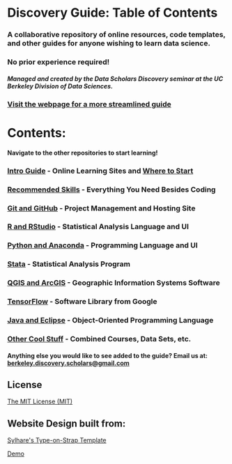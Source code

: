 # Discovery Guide: Table of Contents

### A collaborative repository of online resources, code templates, and other guides for anyone wishing to learn data science. 
### No prior experience required!
 
##### Managed and created by the Data Scholars Discovery seminar at the UC Berkeley Division of Data Sciences.

### [Visit the webpage for a more streamlined guide](https://data-scholars-discovery.github.io/)

# Contents:
#### Navigate to the other repositories to start learning!
### [Intro Guide](https://github.com/Data-Scholars-Discovery-Guide/Intro_Guide) - Online Learning Sites and [Where to Start](https://github.com/Data-Scholars-Discovery-Guide/Intro_Guide/blob/master/README.md#where-to-start-absolute-beginners)
### [Recommended Skills](https://github.com/Data-Scholars-Discovery-Guide/Recommended_Skills) - Everything You Need Besides Coding
### [Git and GitHub](https://github.com/Data-Scholars-Discovery-Guide/Git_and_GitHub) - Project Management and Hosting Site
### [R and RStudio](https://github.com/Data-Scholars-Discovery-Guide/R_and_RStudio) - Statistical Analysis Language and UI
### [Python and Anaconda](https://github.com/Data-Scholars-Discovery-Guide/Python_and_Anaconda) - Programming Language and UI
### [Stata](https://github.com/Data-Scholars-Discovery-Guide/Stata) - Statistical Analysis Program
### [QGIS and ArcGIS](https://github.com/Data-Scholars-Discovery-Guide/QGIS_and_ArcGIS) - Geographic Information Systems Software
### [TensorFlow](https://github.com/Data-Scholars-Discovery-Guide/TensorFlow) - Software Library from Google
### [Java and Eclipse](https://github.com/Data-Scholars-Discovery-Guide/Java_and_Eclipse) - Object-Oriented Programming Language
### [Other Cool Stuff](https://github.com/Data-Scholars-Discovery-Guide/Other_Cool_Stuff) - Combined Courses, Data Sets, etc.

#### Anything else you would like to see added to the guide? Email us at: berkeley.discovery.scholars@gmail.com

## License

[The MIT License (MIT)](https://raw.githubusercontent.com/Sylhare/Type-on-Strap/master/LICENSE)

## Website Design built from: 

[Sylhare's Type-on-Strap Template](https://github.com/sylhare/Type-on-Strap)

[Demo](https://sylhare.github.io/Type-on-Strap/)
